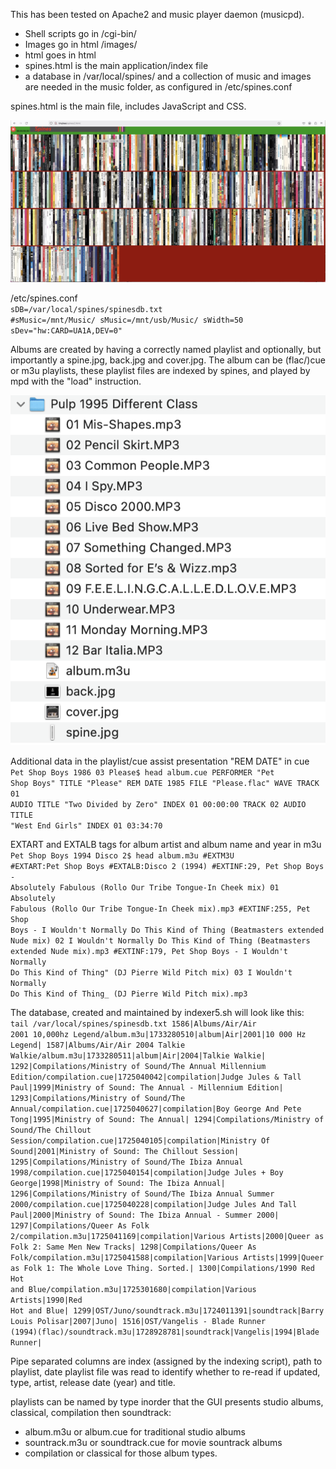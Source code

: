 This has been tested on Apache2 and music player daemon (musicpd).

<ul>
  <li>Shell scripts go in /cgi-bin/</li>
  <li>Images go in html /images/</li>
  <li>html goes in html</li>
  <li>spines.html is the main application/index file</li>
  <li>a database in /var/local/spines/ and a collection of music and images are needed in the music folder, as configured in /etc/spines.conf
</ul>

spines.html is the main file, includes JavaScript and CSS.

![Screenshot showing rows of record spines and HTML float text that Avril Lavigne is under the mouse pointer](https://github.com/ptaffs/spines/blob/main/screenshot.jpeg?raw=true)

/etc/spines.conf<br>
<code>sDB=/var/local/spines/spinesdb.txt
#sMusic=/mnt/Music/
sMusic=/mnt/usb/Music/
sWidth=50
sDev="hw:CARD=UA1A,DEV=0"</code>

Albums are created by having a correctly named playlist and optionally, but importantly a spine.jpg, back.jpg and cover.jpg. The album can be (flac/)cue or m3u playlists, these playlist files are indexed by spines, and played by mpd with the "load" instruction.

![Screenshot showing mp3 files and the additional files needed for Spines; back, cover, spine and album.m3u](https://raw.githubusercontent.com/ptaffs/spines/refs/heads/main/idealfolder.png)

Additional data in the playlist/cue assist presentation "REM DATE" in cue
<code>
Pet Shop Boys 1986 03 Please$ head album.cue 
PERFORMER "Pet Shop Boys"
TITLE "Please"
REM DATE 1985
FILE "Please.flac" WAVE
  TRACK 01 AUDIO
    TITLE "Two Divided by Zero"
    INDEX 01 00:00:00
  TRACK 02 AUDIO
    TITLE "West End Girls"
    INDEX 01 03:34:70
</code>

EXTART and EXTALB tags for album artist and album name and year in m3u
<code>
Pet Shop Boys 1994 Disco 2$ head album.m3u 
#EXTM3U
#EXTART:Pet Shop Boys
#EXTALB:Disco 2 (1994)
#EXTINF:29, Pet Shop Boys - Absolutely Fabulous (Rollo Our Tribe Tongue-In Cheek mix)
01 Absolutely Fabulous (Rollo Our Tribe Tongue-In Cheek mix).mp3
#EXTINF:255, Pet Shop Boys - I Wouldn't Normally Do This Kind of Thing (Beatmasters extended Nude mix)
02 I Wouldn't Normally Do This Kind of Thing (Beatmasters extended Nude mix).mp3
#EXTINF:179, Pet Shop Boys - I Wouldn't Normally Do This Kind of Thing" (DJ Pierre Wild Pitch mix)
03 I Wouldn't Normally Do This Kind of Thing_ (DJ Pierre Wild Pitch mix).mp3
</code>

The database, created and maintained by indexer5.sh will look like this:
<code>
tail /var/local/spines/spinesdb.txt
1586|Albums/Air/Air 2001 10,000hz Legend/album.m3u|1733280510|album|Air|2001|10 000 Hz Legend|
1587|Albums/Air/Air 2004 Talkie Walkie/album.m3u|1733280511|album|Air|2004|Talkie Walkie|
1292|Compilations/Ministry of Sound/The Annual Millennium Edition/compilation.cue|1725040042|compilation|Judge Jules & Tall Paul|1999|Ministry of Sound: The Annual - Millennium Edition|
1293|Compilations/Ministry of Sound/The Annual/compilation.cue|1725040627|compilation|Boy George And Pete Tong|1995|Ministry of Sound: The Annual|
1294|Compilations/Ministry of Sound/The Chillout Session/compilation.cue|1725040105|compilation|Ministry Of Sound|2001|Ministry of Sound: The Chillout Session|
1295|Compilations/Ministry of Sound/The Ibiza Annual 1998/compilation.cue|1725040154|compilation|Judge Jules + Boy George|1998|Ministry of Sound: The Ibiza Annual|
1296|Compilations/Ministry of Sound/The Ibiza Annual Summer 2000/compilation.cue|1725040228|compilation|Judge Jules And Tall Paul|2000|Ministry of Sound: The Ibiza Annual - Summer 2000|
1297|Compilations/Queer As Folk 2/compilation.m3u|1725041169|compilation|Various Artists|2000|Queer as Folk 2: Same Men New Tracks|
1298|Compilations/Queer As Folk/compilation.m3u|1725041588|compilation|Various Artists|1999|Queer as Folk 1: The Whole Love Thing. Sorted.|
1300|Compilations/1990 Red Hot and Blue/compilation.m3u|1725301680|compilation|Various Artists|1990|Red Hot and Blue|
1299|OST/Juno/soundtrack.m3u|1724011391|soundtrack|Barry Louis Polisar|2007|Juno|
1516|OST/Vangelis - Blade Runner (1994)(flac)/soundtrack.m3u|1728928781|soundtrack|Vangelis|1994|Blade Runner|
</code>

Pipe separated columns are index (assigned by the indexing script), path to playlist, date playlist file was read to identify whether to re-read if updated, type, artist, release date (year) and title.

playlists can be named by type inorder that the GUI presents studio albums, classical, compilation then soundtrack:
<ul><li>album.m3u or album.cue for traditional studio albums</li><li>sountrack.m3u or soundtrack.cue for movie sountrack albums</li><li>compilation or classical for those album types.</li></ul>
